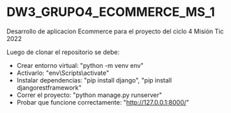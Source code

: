 # DW3_GRUPO4_ECOMMERCE_MS_1
Desarrollo de aplicacion Ecommerce para el proyecto del ciclo 4 Misión Tic 2022

Luego de clonar el repositorio se debe:
- Crear entorno virtual: "python -m venv env"
- Activarlo: "env\Scripts\activate"
- Instalar dependencias: "pip install django", "pip install djangorestframework"
- Correr el proyecto: "python manage.py runserver"
- Probar que funcione correctamente: "http://127.0.0.1:8000/"
